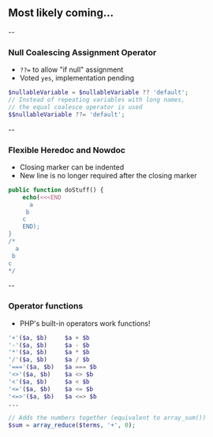 ## Most likely coming...

--

### Null Coalescing Assignment Operator

* ``??=`` to allow "if null" assignment
* Voted ``yes``, implementation pending

```php
$nullableVariable = $nullableVariable ?? 'default';
// Instead of repeating variables with long names, 
// the equal coalesce operator is used
$$nullableVariable ??= 'default';
```

--

### Flexible Heredoc and Nowdoc

* Closing marker can be indented
* New line is no longer required after the closing marker

```php
public function doStuff() {
    echo(<<<END
      a
     b
    c
    END);
}
/*
  a
 b
c
*/
```

--

### Operator functions

* PHP's built-in operators work functions!

```php
'+'($a, $b)     $a + $b	
'-'($a, $b)     $a - $b	
'*'($a, $b)     $a * $b	
'/'($a, $b)     $a / $b	
'==='($a, $b)   $a === $b	
'<>'($a, $b)    $a <> $b	
'<'($a, $b)     $a < $b	
'<='($a, $b)    $a <= $b	
'<=>'($a, $b)   $a <=> $b
...

// Adds the numbers together (equivalent to array_sum())
$sum = array_reduce($terms, '+', 0);
```
